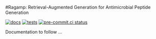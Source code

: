 #Ragamp: Retrieval-Augmented Generation for Antimicrobial Peptide Generation

[![docs](https://github.com/ogkdmr/ragamp/actions/workflows/docs.yml/badge.svg)](https://github.com/ogkdmr/ragamp/actions)
[![tests](https://github.com/ogkdmr/ragamp/actions/workflows/tests.yml/badge.svg)](https://github.com/ogkdmr/ragamp/actions)
[![pre-commit.ci status](https://results.pre-commit.ci/badge/github/ogkdmr/ragamp/main.svg)](https://results.pre-commit.ci/latest/github/ogkdmr/ragamp/main)

Documentation to follow
...
